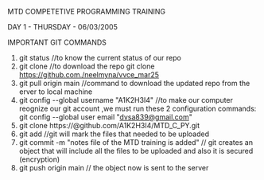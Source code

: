 MTD COMPETETIVE PROGRAMMING TRAINING

DAY 1 - THURSDAY - 06/03/2005

IMPORTANT GIT COMMANDS
1. git status                                    //to know the current status of our repo
2. git clone <url>                              //to download the repo
   git clone https://github.com./neelmyna/vvce_mar25
3. git pull origin main                        //command to download the updated repo from the erver to local machine
4. git config --global username "A1K2H3I4"    //to make our computer reognize our git account ,we must run these 2 configuration commands: 
   git config --global user email "dvsa839@gmail.com"
5. git clone https://<PAT>@github.com/A1K2H3I4/MTD_C_PY.git
6. git add                                   //git will mark the files that needed to be uploaded
7. git commit -m "notes file of the MTD training is added" // git creates an object that will include all the files to be uploaded and also it is secured (encryption)
8. git push origin main                      // the object now is sent to the server
